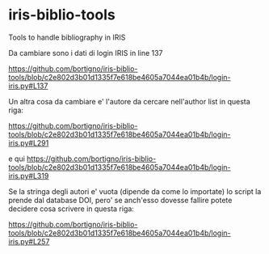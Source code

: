 # iris-biblio-tools
Tools to handle bibliography in IRIS


Da cambiare sono i dati di login IRIS in line 137

https://github.com/bortigno/iris-biblio-tools/blob/c2e802d3b01d1335f7e618be4605a7044ea01b4b/login-iris.py#L137


Un altra cosa da cambiare e' l'autore da cercare nell'author list in questa riga:

https://github.com/bortigno/iris-biblio-tools/blob/c2e802d3b01d1335f7e618be4605a7044ea01b4b/login-iris.py#L291

e qui
https://github.com/bortigno/iris-biblio-tools/blob/c2e802d3b01d1335f7e618be4605a7044ea01b4b/login-iris.py#L319

Se la stringa degli autori e' vuota (dipende da come lo importate) lo script la prende dal database DOI, pero' se anch'esso dovesse fallire potete decidere cosa scrivere in questa riga: 

https://github.com/bortigno/iris-biblio-tools/blob/c2e802d3b01d1335f7e618be4605a7044ea01b4b/login-iris.py#L257
